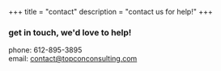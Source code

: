 +++
title = "contact"
description = "contact us for help!"
+++

### get in touch, we'd love to help!

phone: 612-895-3895  
email: contact@topconconsulting.com
